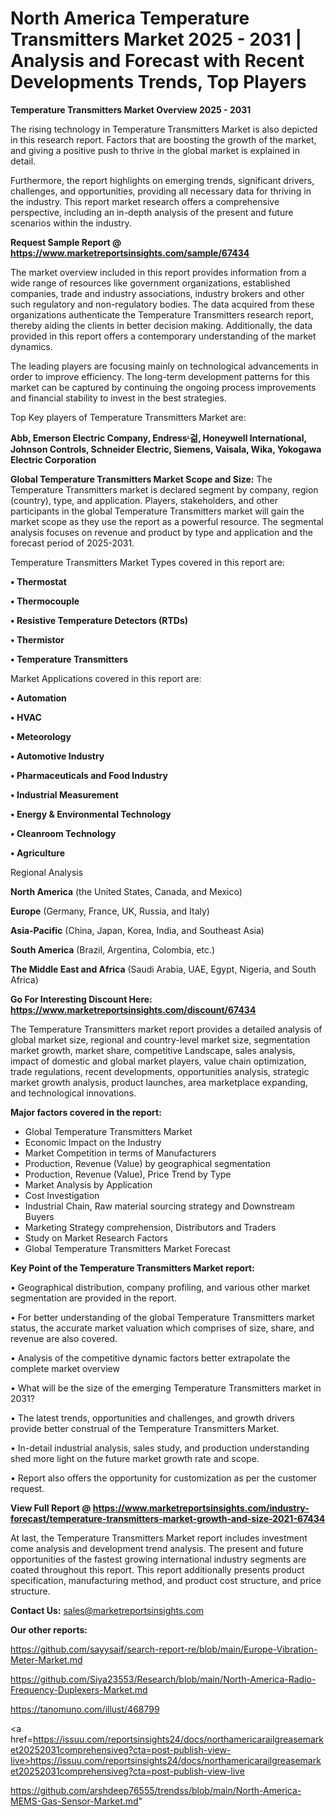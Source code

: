 # North America Temperature Transmitters Market 2025 - 2031 | Analysis and Forecast with Recent Developments Trends, Top Players

<Strong> Temperature Transmitters Market Overview 2025 - 2031</strong>

The rising technology in Temperature Transmitters Market is also depicted in this research report. Factors that are boosting the growth of the market, and giving a positive push to thrive in the global market is explained in detail.

Furthermore, the report highlights on emerging trends, significant drivers, challenges, and opportunities, providing all necessary data for thriving in the industry. This report market research offers a comprehensive perspective, including an in-depth analysis of the present and future scenarios within the industry.

<strong>Request Sample Report @ <a href=https://www.marketreportsinsights.com/sample/67434>https://www.marketreportsinsights.com/sample/67434</a></strong>

The market overview included in this report provides information from a wide range of resources like government organizations, established companies, trade and industry associations, industry brokers and other such regulatory and non-regulatory bodies. The data acquired from these organizations authenticate the Temperature Transmitters research report, thereby aiding the clients in better decision making. Additionally, the data provided in this report offers a contemporary understanding of the market dynamics.

The leading players are focusing mainly on technological advancements in order to improve efficiency. The long-term development patterns for this market can be captured by continuing the ongoing process improvements and financial stability to invest in the best strategies.

Top Key players of Temperature Transmitters Market are:

<strong>Abb, Emerson Electric Company, Endressᶫ걺, Honeywell International, Johnson Controls, Schneider Electric, Siemens, Vaisala, Wika, Yokogawa Electric Corporation</strong>

<strong><b>Global Temperature Transmitters Market Scope and Size:</b></strong>
The Temperature Transmitters market is declared segment by company, region (country), type, and application. Players, stakeholders, and other participants in the global Temperature Transmitters market will gain the market scope as they use the report as a powerful resource. The segmental analysis focuses on revenue and product by type and application and the forecast period of 2025-2031.

Temperature Transmitters Market Types covered in this report are:

<strong>• Thermostat

• Thermocouple

• Resistive Temperature Detectors (RTDs)

• Thermistor

• Temperature Transmitters</strong>

Market Applications covered in this report are:

<strong>• Automation

• HVAC

• Meteorology

• Automotive Industry

• Pharmaceuticals and Food Industry

• Industrial Measurement

• Energy & Environmental Technology

• Cleanroom Technology

• Agriculture</strong> 

Regional Analysis

<strong>North America</strong> (the United States, Canada, and Mexico)

<strong>Europe</strong> (Germany, France, UK, Russia, and Italy)

<strong>Asia-Pacific</strong> (China, Japan, Korea, India, and Southeast Asia)

<strong>South America</strong> (Brazil, Argentina, Colombia, etc.)

<strong>The Middle East and Africa</strong> (Saudi Arabia, UAE, Egypt, Nigeria, and South Africa)

<strong>Go For Interesting Discount Here: <a href=https://www.marketreportsinsights.com/discount/67434>https://www.marketreportsinsights.com/discount/67434</a></strong>

The Temperature Transmitters market report provides a detailed analysis of global market size, regional and country-level market size, segmentation market growth, market share, competitive Landscape, sales analysis, impact of domestic and global market players, value chain optimization, trade regulations, recent developments, opportunities analysis, strategic market growth analysis, product launches, area marketplace expanding, and technological innovations.

<strong><b>Major factors covered in the report:</b></strong>
<ul>
  <li>Global Temperature Transmitters Market </li>
  <li>Economic Impact on the Industry</li>
  <li>Market Competition in terms of Manufacturers</li>
  <li>Production, Revenue (Value) by geographical segmentation</li>
  <li>Production, Revenue (Value), Price Trend by Type</li>
  <li>Market Analysis by Application</li>
  <li>Cost Investigation</li>
  <li>Industrial Chain, Raw material sourcing strategy and Downstream Buyers</li>
  <li>Marketing Strategy comprehension, Distributors and Traders</li>
  <li>Study on Market Research Factors</li>
  <li>Global Temperature Transmitters Market Forecast</li>
</ul>

<strong><b>Key Point of the Temperature Transmitters Market report:</b></strong>

• Geographical distribution, company profiling, and various other market segmentation are provided in the report.

• For better understanding of the global Temperature Transmitters market status, the accurate market valuation which comprises of size, share, and revenue are also covered.

• Analysis of the competitive dynamic factors better extrapolate the complete market overview

• What will be the size of the emerging Temperature Transmitters market in 2031?

• The latest trends, opportunities and challenges, and growth drivers provide better construal of the Temperature Transmitters Market.

• In-detail industrial analysis, sales study, and production understanding shed more light on the future market growth rate and scope.

• Report also offers the opportunity for customization as per the customer request.

<strong><b>View Full Report @ <a href=https://www.marketreportsinsights.com/industry-forecast/temperature-transmitters-market-growth-and-size-2021-67434>https://www.marketreportsinsights.com/industry-forecast/temperature-transmitters-market-growth-and-size-2021-67434</a></b></strong>


At last, the Temperature Transmitters Market report includes investment come analysis and development trend analysis. The present and future opportunities of the fastest growing international industry segments are coated throughout this report. This report additionally presents product specification, manufacturing method, and product cost structure, and price structure.

<strong>Contact Us:</strong>
sales@marketreportsinsights.com

<strong>Our other reports:</strong>

<a href=https://github.com/sayysaif/search-report-re/blob/main/Europe-Vibration-Meter-Market.md>https://github.com/sayysaif/search-report-re/blob/main/Europe-Vibration-Meter-Market.md</a>

<a href=https://github.com/Siya23553/Research/blob/main/North-America-Radio-Frequency-Duplexers-Market.md>https://github.com/Siya23553/Research/blob/main/North-America-Radio-Frequency-Duplexers-Market.md</a>

<a href=https://tanomuno.com/illust/468799>https://tanomuno.com/illust/468799</a>

<a href=https://issuu.com/reportsinsights24/docs/northamericarailgreasemarket20252031comprehensiveg?cta=post-publish-view-live>https://issuu.com/reportsinsights24/docs/northamericarailgreasemarket20252031comprehensiveg?cta=post-publish-view-live</a>

<a href=https://github.com/arshdeep76555/trendss/blob/main/North-America-MEMS-Gas-Sensor-Market.md>https://github.com/arshdeep76555/trendss/blob/main/North-America-MEMS-Gas-Sensor-Market.md</a>"
